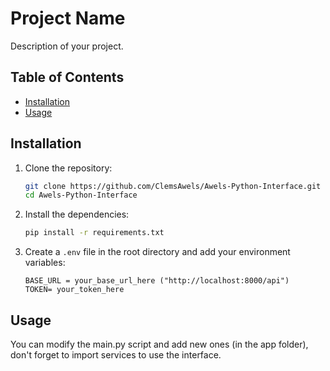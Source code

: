 # Project Name

Description of your project.

## Table of Contents

- [Installation](#installation)
- [Usage](#usage)

## Installation

1. Clone the repository:
    ```sh
    git clone https://github.com/ClemsAwels/Awels-Python-Interface.git
    cd Awels-Python-Interface
    ```

2. Install the dependencies:
    ```sh
    pip install -r requirements.txt
    ```

3. Create a `.env` file in the root directory and add your environment variables:
    ```env
    BASE_URL = your_base_url_here ("http://localhost:8000/api")
    TOKEN= your_token_here
    ```

## Usage

You can modify the main.py script and add new ones (in the app folder), don't forget to import services to use the interface.